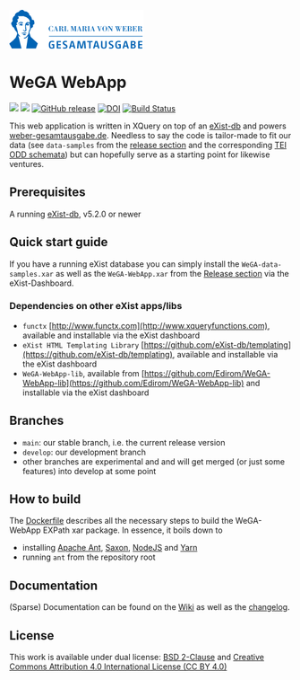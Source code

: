 [![WeGA Logo](https://github.com/Edirom/WeGA-WebApp/raw/develop/resources/img/logo_weber.png)](https://weber-gesamtausgabe.de/)

# WeGA WebApp

[![](https://img.shields.io/badge/license-BSD2-green.svg)](https://github.com/Edirom/WeGA-WebApp/blob/develop/LICENSE)
[![](https://img.shields.io/badge/license-CC--BY--4.0-green.svg)](https://github.com/Edirom/WeGA-WebApp/blob/develop/LICENSE)
[![GitHub release](https://img.shields.io/github/release/edirom/WeGA-WebApp.svg)](https://github.com/Edirom/WeGA-WebApp/releases)
[![DOI](https://zenodo.org/badge/7872550.svg)](https://zenodo.org/badge/latestdoi/7872550)
[![Build Status](https://github.com/Edirom/WeGA-WebApp/actions/workflows/docker-testing.yml/badge.svg)](https://github.com/Edirom/WeGA-WebApp/actions/workflows/docker-testing.yml)

This web application is written in XQuery on top of an [eXist-db](http://exist-db.org) and powers [weber-gesamtausgabe.de](https://weber-gesamtausgabe.de). Needless to say the code is tailor-made to fit our data (see `data-samples` from the [release section](https://github.com/Edirom/WeGA-WebApp/releases) and the corresponding [TEI ODD schemata](https://github.com/Edirom/WeGA-ODD)) but can hopefully serve as a starting point for likewise ventures.


## Prerequisites

A running [eXist-db](http://exist-db.org/), v5.2.0 or newer 


## Quick start guide

If you have a running eXist database you can simply install the `WeGA-data-samples.xar` as well as the `WeGA-WebApp.xar` from the [Release section](https://github.com/Edirom/WeGA-WebApp/releases) via the eXist-Dashboard.


### Dependencies on other eXist apps/libs
* `functx` [http://www.functx.com](http://www.xqueryfunctions.com), available and installable via the eXist dashboard
* `eXist HTML Templating Library` [https://github.com/eXist-db/templating](https://github.com/eXist-db/templating), available and installable via the eXist dashboard
* `WeGA-WebApp-lib`, available from [https://github.com/Edirom/WeGA-WebApp-lib](https://github.com/Edirom/WeGA-WebApp-lib) and installable via the eXist dashboard


## Branches

* `main`: our stable branch, i.e. the current release version
* `develop`: our development branch
* other branches are experimental and and will get merged (or just some features) into develop at some point


## How to build

The 
[Dockerfile](https://github.com/Edirom/WeGA-WebApp/blob/develop/Dockerfile) describes all the necessary steps to build the WeGA-WebApp EXPath xar package. In essence, it boils down to 

* installing [Apache Ant](https://ant.apache.org), [Saxon](https://www.saxonica.com), [NodeJS](https://www.npmjs.com) and [Yarn](https://yarnpkg.com)
* running `ant` from the repository root


## Documentation

(Sparse) Documentation can be found on the [Wiki](https://github.com/Edirom/WeGA-WebApp/wiki) as well as the [changelog](https://github.com/Edirom/WeGA-WebApp/wiki/Changelog).


## License

This work is available under dual license: [BSD 2-Clause](http://opensource.org/licenses/BSD-2-Clause) and [Creative Commons Attribution 4.0 International License (CC BY 4.0)](https://creativecommons.org/licenses/by/4.0/)
